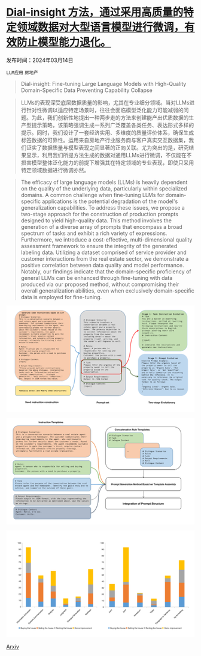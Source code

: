 # [Dial-insight 方法，通过采用高质量的特定领域数据对大型语言模型进行微调，有效防止模型能力退化。](https://arxiv.org/abs/2403.09167)

发布时间：2024年03月14日

`LLM应用` `房地产`

> Dial-insight: Fine-tuning Large Language Models with High-Quality Domain-Specific Data Preventing Capability Collapse

> LLMs的表现深受底层数据质量的影响，尤其在专业细分领域。当对LLMs进行针对性微调以适应特定场景时，往往会面临模型泛化能力可能减弱的问题。为此，我们创新性地提出一种两步走的方法来创建能产出优质数据的生产型提示策略，该策略强调生成一系列广泛覆盖各类任务、表达形式多样的提示。同时，我们设计了一套经济实用、多维度的质量评价体系，确保生成标签数据的可靠性。运用来自房地产行业服务商与客户真实交互数据集，我们证实了数据质量与模型表现之间显著的正向关联。尤为突出的是，研究结果显示，利用我们所提方法生成的数据对通用LLMs进行微调，不仅能在不损害模型整体泛化能力的前提下增强其在特定领域的专业表现，即使只采用特定领域数据进行微调亦然。

> The efficacy of large language models (LLMs) is heavily dependent on the quality of the underlying data, particularly within specialized domains. A common challenge when fine-tuning LLMs for domain-specific applications is the potential degradation of the model's generalization capabilities. To address these issues, we propose a two-stage approach for the construction of production prompts designed to yield high-quality data. This method involves the generation of a diverse array of prompts that encompass a broad spectrum of tasks and exhibit a rich variety of expressions. Furthermore, we introduce a cost-effective, multi-dimensional quality assessment framework to ensure the integrity of the generated labeling data. Utilizing a dataset comprised of service provider and customer interactions from the real estate sector, we demonstrate a positive correlation between data quality and model performance. Notably, our findings indicate that the domain-specific proficiency of general LLMs can be enhanced through fine-tuning with data produced via our proposed method, without compromising their overall generalization abilities, even when exclusively domain-specific data is employed for fine-tuning.

![Dial-insight 方法，通过采用高质量的特定领域数据对大型语言模型进行微调，有效防止模型能力退化。](../../../paper_images/2403.09167/x1.png)

![Dial-insight 方法，通过采用高质量的特定领域数据对大型语言模型进行微调，有效防止模型能力退化。](../../../paper_images/2403.09167/x2.png)

![Dial-insight 方法，通过采用高质量的特定领域数据对大型语言模型进行微调，有效防止模型能力退化。](../../../paper_images/2403.09167/x3.png)

[Arxiv](https://arxiv.org/abs/2403.09167)
